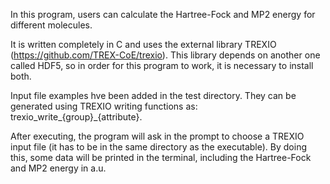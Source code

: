 In this program, users can calculate the Hartree-Fock and MP2 energy for different molecules.

It is written completely in C and uses the external library TREXIO (https://github.com/TREX-CoE/trexio). This library depends on another one called HDF5, so in order for this program to work, it is necessary to install both.

Input file examples hve been added in the test directory. They can be generated using TREXIO writing functions as: trexio_write_{group}_{attribute}.

After executing, the program will ask in the prompt to choose a TREXIO input file (it has to be in the same directory as the executable). By doing this, some data will be printed in the terminal, including the Hartree-Fock and MP2 energy in a.u.


